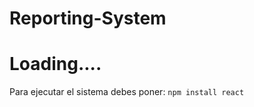 # Reporting-System
<h1>Loading....</h1>

Para ejecutar el sistema debes poner:
```npm install react```
